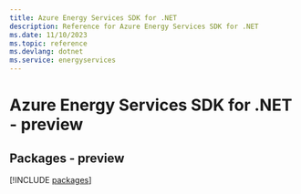 ```yaml
---
title: Azure Energy Services SDK for .NET
description: Reference for Azure Energy Services SDK for .NET
ms.date: 11/10/2023
ms.topic: reference
ms.devlang: dotnet
ms.service: energyservices
---
```

# Azure Energy Services SDK for .NET - preview
## Packages - preview
[!INCLUDE [packages](energy-services-index.md)]